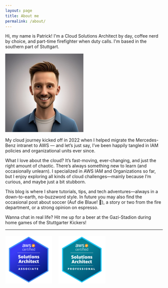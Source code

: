 ```yaml
---
layout: page
title: About me
permalink: /about/
---
```

Hi, my name is Patrick! I'm a Cloud Solutions Architect by day, coffee nerd by choice, and part-time firefighter when duty calls. I'm based in the southern part of Stuttgart.

<img src="../images/patrick_generated.jpeg" alt="Patrick Schneider" width="250">

My cloud journey kicked off in 2022 when I helped migrate the Mercedes-Benz intranet to AWS — and let’s just say, I’ve been happily tangled in IAM policies and organizational units ever since.

What I love about the cloud? It’s fast-moving, ever-changing, and just the right amount of chaotic. There’s always something new to learn (and occasionally unlearn). I specialized in AWS IAM and Organizations so far, but I enjoy exploring all kinds of cloud challenges—mainly because I’m curious, and maybe just a bit stubborn.

This blog is where I share tutorials, tips, and tech adventures—always in a down-to-earth, no-buzzword style. In future you may also find the occasional post about soccer (Auf die Blaue! 💙), a story or two from the fire department, or a strong opinion on espresso.

Wanna chat in real life? Hit me up for a beer at the Gazi-Stadion during home games of the Stuttgarter Kickers!

---

<div style="display: flex; gap: 20px; margin-top: 20px;">
    <a href="https://www.credly.com/badges/3ddf1361-7cd8-494f-af91-c941f8accb57" target="_blank">
        <img src="../images/csa-associate.png" alt="AWS Certified Solutions Architect – Associate" width="150">
    </a>
    <a href="https://www.credly.com/badges/4ba3032b-d02c-4e6a-8bd3-ac6440db2140" target="_blank">
        <img src="../images/csa-professional.png" alt="AWS Certified Solutions Architect – Professional" width="150">
    </a>
</div>